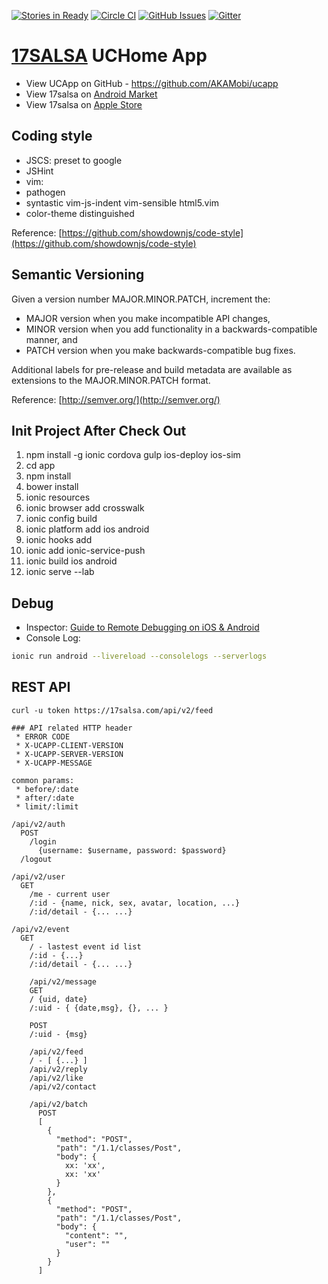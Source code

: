 [![Stories in Ready](https://badge.waffle.io/AKAMobi/ucapp.png?label=ready&title=Ready)](https://waffle.io/AKAMobi/ucapp)
[![Circle CI](https://circleci.com/gh/AKAMobi/ucapp/tree/master.svg?style=svg)](https://circleci.com/gh/AKAMobi/ucapp/tree/master)
[![GitHub Issues](https://img.shields.io/github/issues/AKAMobi/ucapp.svg)](https://github.com/AKAMobi/ucapp/issues)
[![Gitter](https://badges.gitter.im/Join%20Chat.svg)](https://gitter.im/AKAMobi/ucapp?utm_source=badge&utm_medium=badge&utm_campaign=pr-badge)

# [17SALSA](http://17salsa.com/app/) UCHome App
* View UCApp on GitHub - https://github.com/AKAMobi/ucapp
* View 17salsa on [Android Market](https://play.google.com/store/apps/details?id=com.salsa17.home)
* View 17salsa on [Apple Store](https://itunes.apple.com/cn/app/17salsa/id1019231034)

## Coding style
* JSCS: preset to google
* JSHint
* vim:
 * pathogen
  * syntastic vim-js-indent vim-sensible html5.vim
 * color-theme distinguished

Reference: [https://github.com/showdownjs/code-style](https://github.com/showdownjs/code-style)

## Semantic Versioning

Given a version number MAJOR.MINOR.PATCH, increment the:

* MAJOR version when you make incompatible API changes,
* MINOR version when you add functionality in a backwards-compatible manner, and
* PATCH version when you make backwards-compatible bug fixes.

Additional labels for pre-release and build metadata are available as extensions to the MAJOR.MINOR.PATCH format.

Reference: [http://semver.org/](http://semver.org/)

## Init Project After Check Out
1. npm install -g ionic cordova gulp ios-deploy ios-sim
1. cd app
1. npm install
1. bower install
1. ionic resources
1. ionic browser add crosswalk
1. ionic config build
1. ionic platform add ios android
1. ionic hooks add
1. ionic add ionic-service-push
1. ionic build ios android
1. ionic serve --lab

## Debug
 * Inspector: [Guide to Remote Debugging on iOS & Android](http://developer.telerik.com/featured/a-concise-guide-to-remote-debugging-on-ios-android-and-windows-phone/)
 * Console Log: 
```bash
ionic run android --livereload --consolelogs --serverlogs
```
## REST API
```shell
curl -u token https://17salsa.com/api/v2/feed

### API related HTTP header
 * ERROR CODE
 * X-UCAPP-CLIENT-VERSION
 * X-UCAPP-SERVER-VERSION
 * X-UCAPP-MESSAGE

common params:
 * before/:date
 * after/:date
 * limit/:limit
  
/api/v2/auth
  POST
    /login
      {username: $username, password: $password}
  /logout
  
/api/v2/user
  GET
    /me - current user
    /:id - {name, nick, sex, avatar, location, ...}
    /:id/detail - {... ...}

/api/v2/event
  GET
    / - lastest event id list
    /:id - {...}
    /:id/detail - {... ...}

    /api/v2/message
    GET
    / {uid, date}
    /:uid - { {date,msg}, {}, ... }

    POST
    /:uid - {msg}

    /api/v2/feed
    / - [ {...} ]
    /api/v2/reply
    /api/v2/like
    /api/v2/contact

    /api/v2/batch
      POST
      [
        {
          "method": "POST",
          "path": "/1.1/classes/Post",
          "body": {
            xx: 'xx',
            xx: 'xx'
          }
        },
        {
          "method": "POST",
          "path": "/1.1/classes/Post",
          "body": {
            "content": "",
            "user": ""
          }
        }
      ]



